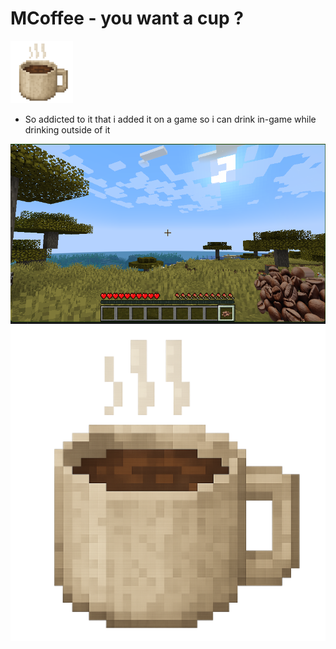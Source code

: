 <h1>MCoffee - you want a cup ?</h1> 

<img src="mcoffee_logo.png" alt="Coffee Logo" width="100" />

- So addicted to it that i added it on a game so i can drink in-game while drinking outside of it

![img.png](ingame.png)
![img.png](mcoffee_logo.png)
